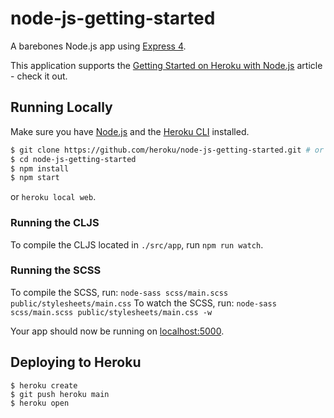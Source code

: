 # node-js-getting-started

A barebones Node.js app using [Express 4](http://expressjs.com/).

This application supports the [Getting Started on Heroku with Node.js](https://devcenter.heroku.com/articles/getting-started-with-nodejs) article - check it out.

## Running Locally

Make sure you have [Node.js](http://nodejs.org/) and the [Heroku CLI](https://cli.heroku.com/) installed.

```sh
$ git clone https://github.com/heroku/node-js-getting-started.git # or clone your own fork
$ cd node-js-getting-started
$ npm install
$ npm start
```
or `heroku local web`.

### Running the CLJS
To compile the CLJS located in `./src/app`, run `npm run watch`.

### Running the SCSS
To compile the SCSS, run: `node-sass scss/main.scss public/stylesheets/main.css`
To watch the SCSS, run: `node-sass scss/main.scss public/stylesheets/main.css -w`

Your app should now be running on [localhost:5000](http://localhost:5000/).

## Deploying to Heroku

```
$ heroku create
$ git push heroku main
$ heroku open
```
